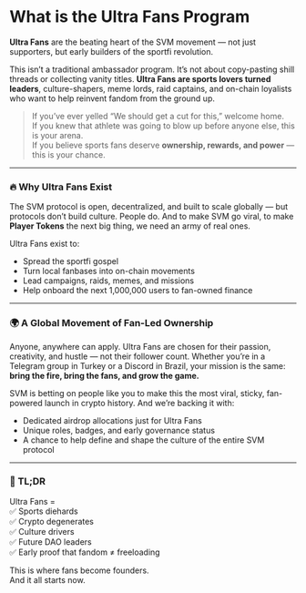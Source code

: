# What is the Ultra Fans Program

**Ultra Fans** are the beating heart of the SVM movement — not just supporters, but early builders of the sportfi revolution.

This isn’t a traditional ambassador program. It’s not about copy-pasting shill threads or collecting vanity titles. **Ultra Fans are sports lovers turned leaders**, culture-shapers, meme lords, raid captains, and on-chain loyalists who want to help reinvent fandom from the ground up.

> If you’ve ever yelled “We should get a cut for this,” welcome home.\
> If you knew that athlete was going to blow up before anyone else, this is your arena.\
> If you believe sports fans deserve **ownership, rewards, and power** — this is your chance.

***

### 🔥 Why Ultra Fans Exist

The SVM protocol is open, decentralized, and built to scale globally — but protocols don’t build culture. People do. And to make SVM go viral, to make **Player Tokens** the next big thing, we need an army of real ones.

Ultra Fans exist to:

* Spread the sportfi gospel
* Turn local fanbases into on-chain movements
* Lead campaigns, raids, memes, and missions
* Help onboard the next 1,000,000 users to fan-owned finance

***

### 🌍 A Global Movement of Fan-Led Ownership

Anyone, anywhere can apply. Ultra Fans are chosen for their passion, creativity, and hustle — not their follower count. Whether you’re in a Telegram group in Turkey or a Discord in Brazil, your mission is the same: **bring the fire, bring the fans, and grow the game.**

SVM is betting on people like you to make this the most viral, sticky, fan-powered launch in crypto history. And we’re backing it with:

* Dedicated airdrop allocations just for Ultra Fans
* Unique roles, badges, and early governance status
* A chance to help define and shape the culture of the entire SVM protocol

***

### 🎯 TL;DR

Ultra Fans =\
✅ Sports diehards\
✅ Crypto degenerates\
✅ Culture drivers\
✅ Future DAO leaders\
✅ Early proof that fandom ≠ freeloading

This is where fans become founders.\
And it all starts now.
